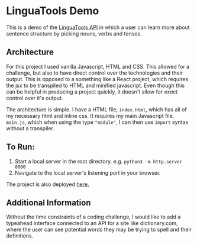 # LinguaTools Demo
This is a demo of the [LinguaTools API](https://linguatools.org/language-apis/sentence-generating-api/) in which a user can learn more about sentence structure by picking nouns, verbs and tenses.

## Architecture
For this project I used vanilla Javascript, HTML and CSS.  This allowed for a challenge, but also to have direct control over the technologies and their output.  This is opposed to a something like a React project, which requires the jsx to be transpiled to HTML and minified javascript. Even though this can be helpful in producing a project quickly, it doesn't allow for _exact_ control over it's output.

The architecture is simple.  I have a HTML file, `index.html`, which has all of my necessary html and inline css.  It requires my main Javascript file, `main.js`, which when using the type `"module"`, I can then use `import` syntax without a transpiler.

## To Run:
1. Start a local server in the root directory.
    e.g. `python3 -m http.server 8000`
2. Navigate to the local server's listening port in your browser.

The project is also deployed [here.](https://zzox.github.io/linguatools-demo/)

## Additional Information
Without the time constraints of a coding challenge, I would like to add a typeahead interface connected to an API for a site like dictionary.com, where the user can see potential words they may be trying to spell and their definitions.
